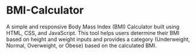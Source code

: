 # BMI-Calculator
A simple and responsive Body Mass Index (BMI) Calculator built using HTML, CSS, and JavaScript. This tool helps users determine their BMI based on height and weight inputs and provides a category (Underweight, Normal, Overweight, or Obese) based on the calculated BMI.
